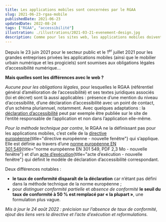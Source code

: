 ```yaml
---
title: Les applications mobiles sont concernées par le RGAA
slug: 2021-06-23-rgaa-mobile
publishedDate: 2021-06-23
updatedDate: 2022-08-24
tags: ["RGAA", "accessibilité"]
illustration: ./illustrations/2021-03-21-evenement-design.jpg
description: Comme pour les sites web, les applications mobiles doivent se mettre en conformité avec le Référentiel général d’amélioration de l’accessibilité.
---
```



Depuis le 23 juin 2021 pour le secteur public et le 1<sup>er</sup> juillet 2021 pour les grandes entreprises privées les applications mobiles (ainsi que le mobilier urbain numérique et les progiciels) sont soumises aux obligations légales d’accessibilité numérique…

**Mais quelles sont les différences avec le web ?**

_Aucune pour les obligations légales_, pour lesquelles le RGAA (référentiel général d’amélioration de l’accessibilité) et ses textes juridiques associés (loi et décret) sont là aussi applicables : présence d’une mention du niveau d’accessibilité, d’une déclaration d’accessibilité avec un point de contact, d’un schéma pluriannuel, notamment. Avec quelques adaptations : la [déclaration d’accessibilité](https://www.numerique.gouv.fr/publications/rgaa-accessibilite/obligations/#publication-de-la-d%C3%A9claration-daccessibilit%C3%A9) peut par exemple être publiée sur le site de l’entité responsable de l’application et non dans l’application elle-même.

_Pour la méthode technique par contre_, le RGAA ne la définissant pas pour les applications mobiles, c’est celle de la [directive européenne](https://eur-lex.europa.eu/legal-content/FR/TXT/HTML/?uri=CELEX:32016L2102#d1e40-1-1){title="directive européenne - nouvelle fenêtre"} qui s’applique. Elle est définie au travers d’une [norme européenne EN 301 549](https://www.etsi.org/deliver/etsi_en/301500_301599/301549/03.02.01_60/en_301549v030201p.pdf){title="norme européenne EN 301 549, PDF 2,3 Mo - nouvelle fenêtre"} et d’un [acte d’exécution](){title="acte d’exécution - nouvelle fenêtre"} qui définit le modèle de déclaration d’accessibilité correspondant.

Deux différences notables :
* **le taux de conformité disparaît de la déclaration** car n’étant pas défini dans la méthode technique de la norme européenne ;
* pour _distinguer conformité partielle_ et _absence de conformité_ **le seuil du taux de conformité à 50 % est remplacé par « la plupart »**, une formulation plus vague.

_Mis à jour le 24 août 2022 : précision sur l’absence de taux de conformité, ajout des liens vers la directive et l’acte d’exécution et reformulations._
